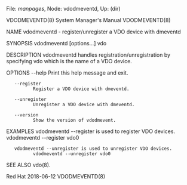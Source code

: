 File: *manpages*,  Node: vdodmeventd,  Up: (dir)

VDODMEVENTD(8)              System Manager's Manual             VDODMEVENTD(8)



NAME
       vdodmeventd - register/unregister a VDO device with dmeventd

SYNOPSIS
       vdodmeventd [options...]  vdo

DESCRIPTION
       vdodmeventd handles registration/unregistration by specifying vdo which
       is the name of a VDO device.

OPTIONS
       --help Print this help message and exit.

       --register
              Register a VDO device with dmeventd.

       --unregister
              Unregister a VDO device with dmeventd.

       --version
              Show the version of vdodmevent.

EXAMPLES
       vdodmeventd --register is used to register VDO devices.
              vdodmeventd --register vdo0

       vdodmeventd --unregister is used to unregister VDO devices.
              vdodmeventd --unregister vdo0

SEE ALSO
       vdo(8).



Red Hat                           2018-06-12                    VDODMEVENTD(8)
